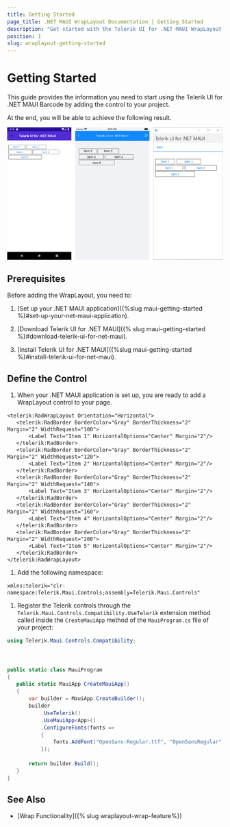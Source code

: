 ```yaml
---
title: Getting Started
page_title: .NET MAUI WrapLayout Documentation | Getting Started
description: "Get started with the Telerik UI for .NET MAUI WrapLayout and add the control to your .NET MAUI project."
position: 1
slug: wraplayout-getting-started
---
```


# Getting Started

This guide provides the information you need to start using the Telerik UI for .NET MAUI Barcode by adding the control to your project.

At the end, you will be able to achieve the following result.

![RadBorder](images/wraplayout_getting_started.png)

## Prerequisites

Before adding the WrapLayout, you need to:

1. [Set up your .NET MAUI application]({%slug maui-getting-started %}#set-up-your-net-maui-application).

1. [Download Telerik UI for .NET MAUI]({% slug maui-getting-started %}#download-telerik-ui-for-net-maui).

1. [Install Telerik UI for .NET MAUI]({%slug maui-getting-started %}#install-telerik-ui-for-net-maui).

## Define the Control

1. When your .NET MAUI application is set up, you are ready to add a WrapLayout control to your page.

 ```XAML
<telerik:RadWrapLayout Orientation="Horizontal">
	<telerik:RadBorder BorderColor="Gray" BorderThickness="2" Margin="2" WidthRequest="100">
		<Label Text="Item 1" HorizontalOptions="Center" Margin="2"/>
	</telerik:RadBorder>
	<telerik:RadBorder BorderColor="Gray" BorderThickness="2" Margin="2" WidthRequest="120">
		<Label Text="Item 2" HorizontalOptions="Center" Margin="2"/>
	</telerik:RadBorder>
	<telerik:RadBorder BorderColor="Gray" BorderThickness="2" Margin="2" WidthRequest="140">
		<Label Text="Item 3" HorizontalOptions="Center" Margin="2"/>
	</telerik:RadBorder>
	<telerik:RadBorder BorderColor="Gray" BorderThickness="2" Margin="2" WidthRequest="160">
		<Label Text="Item 4" HorizontalOptions="Center" Margin="2"/>
	</telerik:RadBorder>
	<telerik:RadBorder BorderColor="Gray" BorderThickness="2" Margin="2" WidthRequest="200">
		<Label Text="Item 5" HorizontalOptions="Center" Margin="2"/>
	</telerik:RadBorder>
</telerik:RadWrapLayout>
 ```

1. Add the following namespace:

 ```XAML
xmlns:telerik="clr-namespace:Telerik.Maui.Controls;assembly=Telerik.Maui.Controls"
 ```

1. Register the Telerik controls through the `Telerik.Maui.Controls.Compatibility.UseTelerik` extension method called inside the `CreateMauiApp` method of the `MauiProgram.cs` file of your project:

 ```C#
using Telerik.Maui.Controls.Compatibility;



public static class MauiProgram
{
	public static MauiApp CreateMauiApp()
	{
		var builder = MauiApp.CreateBuilder();
		builder
			.UseTelerik()
			.UseMauiApp<App>()
			.ConfigureFonts(fonts =>
			{
				fonts.AddFont("OpenSans-Regular.ttf", "OpenSansRegular");
			});

		return builder.Build();
	}
}           
 ```

## See Also

- [Wrap Functionality]({% slug wraplayout-wrap-feature%})

